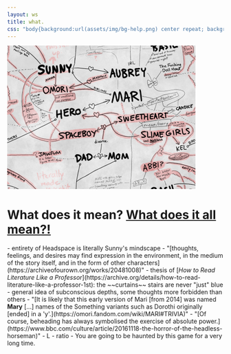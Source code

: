 ```yaml
---
layout: ws
title: what.
css: "body{background:url(assets/img/bg-help.png) center repeat; background-attachment:fixed;} .wrap{max-width:875px;} main img{opacity:0; width:100%;} h1{text-align:center; padding:1em 0;} #help{margin-top:1em;} .box ul{margin:1em 0;} li{display:inline;} li:before{content:'+ ';} li:first-child:before{content:none;} footer p{display:none;} footer{margin:2em auto 0;}"
---
```

<main>
<a href="assets/img/helpme.png"><img src="assets/img/bg-help.png" alt="A diagram of various character connections and parallels. Only somewhat hinged." title="A diagram of various character connections and parallels. Only somewhat hinged."/></a>
<div class="box"><h1>What does it mean? <a href="assets/img/helpme.png">What does it all mean?!</a></h1></div>
<div class="box" id="help" markdown="1">
- entirety of Headspace is literally Sunny's mindscape
- "[thoughts, feelings, and desires may find expression in the environment, in the medium of the story itself, and in the form of other characters](https://archiveofourown.org/works/20481008)"
- thesis of [<i>How to Read Literature Like a Professor</i>](https://archive.org/details/how-to-read-literature-like-a-professor-1st): the ~~curtains~~ stairs are never "just" blue
- general idea of subconscious depths, some thoughts more forbidden than others
- "[It is likely that this early version of Mari [from 2014] was named <b>Mary</b> [...] names of the Something variants such as Dorothi originally [ended] in a 'y'.](https://omori.fandom.com/wiki/MARI#TRIVIA)"
- "[Of course, beheading has always symbolised the exercise of absolute power.](https://www.bbc.com/culture/article/20161118-the-horror-of-the-headless-horseman)"
- L
- ratio
- You are going to be haunted by this game for a very long time.
</div>
</main><!--notes for later: Rococo/artist girl/Angel (latter links to Mari/Sunny; scary big sis??); pigtails (f!Omori, Sweetheart, that one imaginary friend/beta character); I forgot to write "parents" from Dad+Mom but I'll probably redo this from scratch later anyway whoops; Sweetheart + Slime Girls have a triad (Sweetheart clones, 3 sisters); ABBI IS BASICALLY JUST A HEAD NOW. a face with tendrils---like Basil's Something???-->